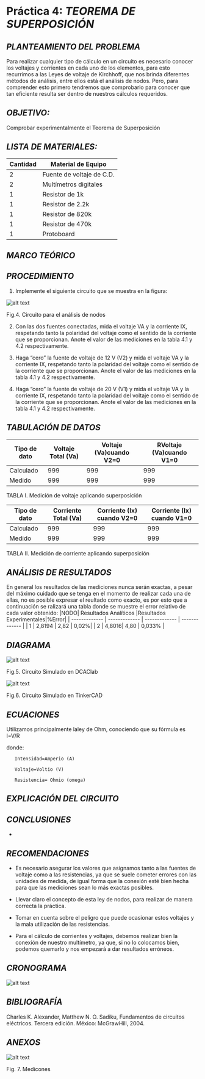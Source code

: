 # Práctica 4: *TEOREMA DE SUPERPOSICIÓN*

## *PLANTEAMIENTO DEL PROBLEMA*
Para realizar cualquier tipo de cálculo en un circuito es necesario conocer los voltajes y corrientes en cada uno de los elementos, para esto recurrimos a las Leyes de voltaje de Kirchhoff, que nos brinda diferentes métodos de análisis, entre ellos está el análisis de nodos. Pero, para comprender esto primero tendremos que comprobarlo para conocer que tan eficiente resulta ser dentro de nuestros cálculos requeridos.

## *OBJETIVO:*
Comprobar experimentalmente el Teorema de Superposición


## *LISTA DE MATERIALES:*


| Cantidad | Material de Equipo |
| ------------- | ------------- |
| 2  | Fuente de voltaje de C.D. |
| 2  | Multímetros digitales |
|  1 | Resistor de 1k  |
|  1 | Resistor de 2.2k  |
|  1 | Resistor de 820k  |
|  1 | Resistor de 470k  |
| 1  | Protoboard      |

## *MARCO TEÓRICO*



## *PROCEDIMIENTO*
1. Implemente el siguiente circuito que se muestra en la figura:

![alt text](https://github.com/Kevi7k/Practica3/blob/master/Im%C3%A1genes/Diagrama1.png)

Fig.4. Circuito para el análisis de nodos

2. Con las dos fuentes conectadas, mida el voltaje VA y la corriente IX, respetando tanto la polaridad del voltaje como el sentido de la corriente que se proporcionan. Anote el valor de las mediciones en la tabla 4.1 y 4.2 respectivamente.

3. Haga “cero” la fuente de voltaje de 12 V (V2) y mida el voltaje VA y la corriente IX, respetando tanto la polaridad del voltaje como el sentido de la corriente que se proporcionan. Anote el valor de las mediciones en la tabla 4.1 y 4.2 respectivamente.

4. Haga “cero” la fuente de voltaje de 20 V (V1) y mida el voltaje VA y la corriente IX, respetando tanto la polaridad del voltaje como el sentido de la corriente que se proporcionan. Anote el valor de las mediciones en la tabla 4.1 y 4.2 respectivamente.

## *TABULACIÓN DE DATOS*

|Tipo de dato|Voltaje Total (Va)| Voltaje (Va)cuando V2=0 |RVoltaje (Va)cuando V1=0|
| ------------- | ------------- | ------------- | ------------- |
| Calculado | 999 | 999 | 999 |
| Medido | 999 | 999 | 999 |

TABLA I. Medición de voltaje aplicando superposición

|Tipo de dato|Corriente Total (Va)| Corriente (Ix) cuando V2=0 |Corriente (Ix) cuando V1=0|
| ------------- | ------------- | ------------- | ------------- |
| Calculado | 999 | 999 | 999 |
| Medido | 999 | 999 | 999 |

TABLA II. Medición de corriente aplicando superposición

## *ANÁLISIS DE RESULTADOS*
En general los resultados de las mediciones nunca serán exactas, a pesar del máximo cuidado que se tenga en el momento de realizar cada una de ellas, no es posible expresar el reultado como exacto, es por esto que a continuación se ralizará una tabla donde se muestre  el error relativo de cada valor obtenido:
|NODO| Resultados Analíticos |Resultados Experimentales|%Error|
| ------------- | ------------- | ------------- | ------------- |
| 1  |  2,8194 | 2,82 | 0,02%|
| 2  | 4,8016| 4,80 | 0,033% |

## *DIAGRAMA*

![alt text](https://github.com/Kevi7k/Practica3/blob/master/Im%C3%A1genes/Diagrama%205.png)

Fig.5. Circuito Simulado en DCAClab

![alt text](https://github.com/Kevi7k/Practica3/blob/master/Im%C3%A1genes/Circuito_Simulado.jpg)

Fig.6. Circuito Simulado en TinkerCAD

## *ECUACIONES*

Utilizamos principalmente laley de Ohm, conociendo que su fórmula es I=V/R

donde: 

       Intensidad=Amperio (A)

       Voltaje=Voltio (V)

       Resistencia= Ohmio (omega)


## *EXPLICACIÓN DEL CIRCUITO*


## *CONCLUSIONES*

- 

## *RECOMENDACIONES*

- Es necesario asegurar los valores que asignamos tanto a las fuentes de voltaje como a las resistencias, ya que se suele cometer errores con las unidades de medida, de igual forma que la conexión esté bien hecha para que las mediciones sean lo más exactas posibles.

- Llevar claro el concepto de esta ley de nodos, para realizar de manera correcta la práctica.

- Tomar en cuenta sobre el peligro que puede ocasionar estos voltajes y la mala utilización de las resistencias.

- Para el cálculo de corrientes y voltajes, debemos realizar bien la conexión de nuestro multímetro, ya que, si no lo colocamos bien, podemos quemarlo y nos empezará a dar resultados erróneos.

## *CRONOGRAMA*

![alt text]()

## *BIBLIOGRAFÍA*

Charles K. Alexander, Matthew N. O. Sadiku, Fundamentos de circuitos eléctricos. Tercera edición. México: McGrawHill, 2004.

## *ANEXOS*

![alt text]()

Fig. 7. Medicones




